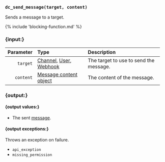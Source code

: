 ### `dc_send_message(target, content)`

Sends a message to a target.

{% include 'blocking-function.md' %}


### {input:}

| Parameter | Type                                                                                  | Description                            |
|----------:|:--------------------------------------------------------------------------------------|:---------------------------------------|
|  `target` | [Channel](/values/channel.md), [User](/values/user.md), [Webhook](/values/webhook.md) | The target to use to send the message. |
| `content` | [Message content object](/schemas/message-content.md)                                 | The content of the message.            |


### {output:}

#### {output values:}

* The sent [message](/values/message.md).

#### {output exceptions:}

Throws an exception on failure.
* `api_exception`
* `missing_permission`